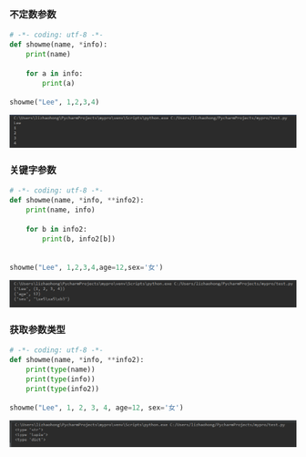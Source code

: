 ### 不定数参数

```py
# -*- coding: utf-8 -*-
def showme(name, *info):
    print(name)

    for a in info:
        print(a)

showme("Lee", 1,2,3,4)
```

![](/assets/231212import.png)

### 关键字参数

```py
# -*- coding: utf-8 -*-
def showme(name, *info, **info2):
    print(name, info)

    for b in info2:
        print(b, info2[b])


showme("Lee", 1,2,3,4,age=12,sex='女')
```

![](/assets/211515123import.png)

### 获取参数类型

```py
# -*- coding: utf-8 -*-
def showme(name, *info, **info2):
    print(type(name))
    print(type(info))
    print(type(info2))

showme("Lee", 1, 2, 3, 4, age=12, sex='女')

```

![](/assets/124112import.png)

